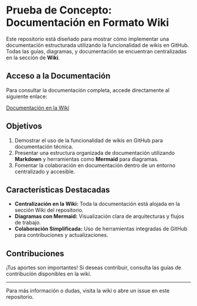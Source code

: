 # Prueba de Concepto: Documentación en Formato Wiki

Este repositorio está diseñado para mostrar cómo implementar una documentación estructurada utilizando la funcionalidad de wikis en GitHub. Todas las guías, diagramas, y documentación se encuentran centralizadas en la sección de **Wiki**.

## Acceso a la Documentación

Para consultar la documentación completa, accede directamente al siguiente enlace:

[Documentación en la Wiki](https://github.com/datariders-io/docs/wiki)

## Objetivos

1. Demostrar el uso de la funcionalidad de wikis en GitHub para documentación técnica.
2. Presentar una estructura organizada de documentación utilizando **Markdown** y herramientas como **Mermaid** para diagramas.
3. Fomentar la colaboración en documentación dentro de un entorno centralizado y accesible.

## Características Destacadas

- **Centralización en la Wiki:** Toda la documentación está alojada en la sección Wiki del repositorio.
- **Diagramas con Mermaid:** Visualización clara de arquitecturas y flujos de trabajo.
- **Colaboración Simplificada:** Uso de herramientas integradas de GitHub para contribuciones y actualizaciones.

## Contribuciones

¡Tus aportes son importantes! Si deseas contribuir, consulta las guías de contribución disponibles en la wiki.

---

Para más información o dudas, visita la wiki o abre un issue en este repositorio.
